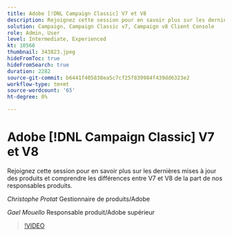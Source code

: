 ```yaml
---
title: Adobe [!DNL Campaign Classic] V7 et V8
description: Rejoignez cette session pour en savoir plus sur les dernières mises à jour des produits et comprendre les différences entre V7 et V8 de la part de nos responsables produits.
solution: Campaign, Campaign Classic v7, Campaign v8 Client Console
role: Admin, User
level: Intermediate, Experienced
kt: 10566
thumbnail: 343823.jpeg
hideFromToc: true
hideFromSearch: true
duration: 2282
source-git-commit: b6441f405838ea5c7cf25f839984f439dd6323e2
workflow-type: tm+mt
source-wordcount: '65'
ht-degree: 0%

---
```


# Adobe [!DNL Campaign Classic] V7 et V8

Rejoignez cette session pour en savoir plus sur les dernières mises à jour des produits et comprendre les différences entre V7 et V8 de la part de nos responsables produits.

*Christophe Protat* Gestionnaire de produits/Adobe

*Gael Mouello* Responsable produit/Adobe supérieur

>[!VIDEO](https://video.tv.adobe.com/v/343823/?quality=12&learn=on)

